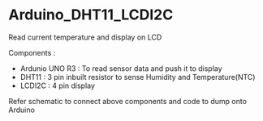 # Arduino_DHT11_LCDI2C
Read current temperature and display on LCD

Components :
 * Ardunio UNO R3 : To read sensor data and push it to display
 * DHT11 : 3 pin inbuilt resistor to sense Humidity and Temperature(NTC)
 * LCDI2C : 4 pin display
 
 Refer schematic to connect above components and code to dump onto Arduino
